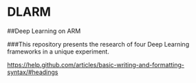 # DLARM

##Deep Learning on ARM

###This repository presents the research of four Deep Learning frameworks in a unique experiment.












https://help.github.com/articles/basic-writing-and-formatting-syntax/#headings
